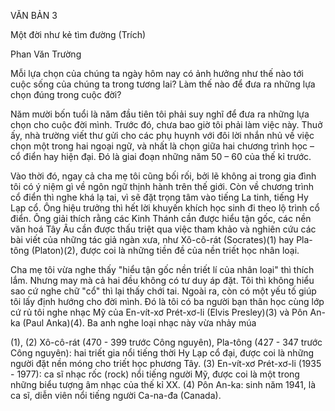 VĂN BẢN 3

Một đời như kẻ tìm đường
(Trích)

Phan Văn Trường

Mỗi lựa chọn của chúng ta ngày hôm nay có ảnh hưởng như thế nào tới cuộc sống của chúng ta trong tương lai? Làm thế nào để đưa ra những lựa chọn đúng trong cuộc đời?

Năm mười bốn tuổi là năm đầu tiên tôi phải suy nghĩ để đưa ra những lựa chọn cho cuộc đời mình. Trước đó, chưa bao giờ tôi phải làm việc này. Thuở ấy, nhà trường viết thư gửi cho các phụ huynh với đôi lời nhắn nhủ về việc chọn một trong hai ngoại ngữ, và nhất là chọn giữa hai chương trình học – cổ điển hay hiện đại. Đó là giai đoạn những năm 50 – 60 của thế kỉ trước.

Vào thời đó, ngay cả cha mẹ tôi cũng bối rối, bởi lẽ không ai trong gia đình tôi có ý niệm gì về ngôn ngữ thịnh hành trên thế giới. Còn về chương trình cổ điển thì nghe khá lạ tai, vì sẽ đặt trọng tâm vào tiếng La tinh, tiếng Hy Lạp cổ. Ông hiệu trưởng thì hết lời khuyến khích học sinh đi theo lộ trình cổ điển. Ông giải thích rằng các Kinh Thánh cần được hiểu tận gốc, các nền văn hoá Tây Âu cần được thấu triệt qua việc tham khảo và nghiên cứu các bài viết của những tác giả ngàn xưa, như Xô-cô-rát (Socrates)(1) hay Pla-tông (Platon)(2), được coi là những tiền đề của nền triết học nhân loại.

Cha mẹ tôi vừa nghe thấy "hiểu tận gốc nền triết lí của nhân loại" thì thích lắm. Nhưng may mà cả hai đều không có tư duy áp đặt. Tôi thì không hiểu sao cứ nghe chữ "cổ" thì lại thấy chới tai. Ngoài ra, còn có một yếu tố giúp tôi lấy định hướng cho đời mình. Đó là tôi có ba người bạn thân học cùng lớp cứ rủ tôi nghe nhạc Mỹ của En-vít-xơ Prét-xơ-li (Elvis Presley)(3) và Pôn An-ka (Paul Anka)(4). Ba anh nghe loại nhạc này vừa nhảy múa

(1), (2) Xô-cô-rát (470 - 399 trước Công nguyên), Pla-tông (427 - 347 trước Công nguyên): hai triết gia nổi tiếng thời Hy Lạp cổ đại, được coi là những người đặt nền móng cho triết học phương Tây.
(3) En-vít-xơ Prét-xơ-li (1935 - 1977): ca sĩ nhạc rốc (rock) nổi tiếng người Mỹ, được coi là một trong những biểu tượng âm nhạc của thế kỉ XX.
(4) Pôn An-ka: sinh năm 1941, là ca sĩ, diễn viên nổi tiếng người Ca-na-đa (Canada).